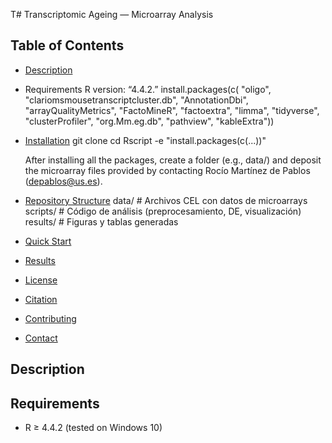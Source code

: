 T# Transcriptomic Ageing — Microarray Analysis



## Table of Contents
- [Description](#description)
- Requirements
  R version: “4.4.2.”
  install.packages(c(
  "oligo", "clariomsmousetranscriptcluster.db", "AnnotationDbi",
  "arrayQualityMetrics", "FactoMineR", "factoextra", "limma",
  "tidyverse", "clusterProfiler", "org.Mm.eg.db", "pathview",
  "kableExtra"))
- [Installation](#installation)
  git clone <tu-repo-url>
  cd <tu-repo>
  Rscript -e "install.packages(c(...))"
  
  After installing all the packages, create a folder (e.g., data/) and deposit the microarray files provided by contacting Rocío Martínez de Pablos (depablos@us.es).

- [Repository Structure](#repository-structure)
  data/         # Archivos CEL con datos de microarrays
  scripts/      # Código de análisis (preprocesamiento, DE, visualización)
  results/      # Figuras y tablas generadas

- [Quick Start](#quick-start)
- [Results](#results)
- [License](#license)
- [Citation](#citation)
- [Contributing](#contributing)
- [Contact](#contact)

## Description


## Requirements
* R ≥ 4.4.2 (tested on Windows 10)


